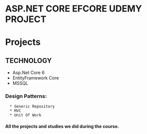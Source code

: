 # ASP.NET CORE EFCORE UDEMY PROJECT
# Projects 

## TECHNOLOGY

* Asp.Net Core 6 
* EntityFramework Core 
* MSSQL
 
 ### Design Patterns:
      * Generic Repository                                                                                                                                      
      * MVC                                                                                                                                     
      * Unit Of Work 
       
  
               
#### All the projects and studies we did during the course.                                                                                          

                                                                                              
